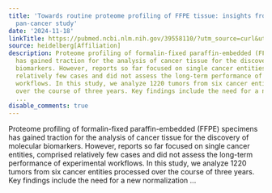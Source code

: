 ```yaml
---
title: 'Towards routine proteome profiling of FFPE tissue: insights from a 1,220-case
  pan-cancer study'
date: '2024-11-18'
linkTitle: https://pubmed.ncbi.nlm.nih.gov/39558110/?utm_source=curl&utm_medium=rss&utm_campaign=pubmed-2&utm_content=1FakS-2QOkCT8HsMOQP1bCRQ4YzyumYOmxmF0moLsQ3dFB1E9V&fc=20220326224207&ff=20241119173556&v=2.18.0.post9+e462414
source: heidelberg[Affiliation]
description: Proteome profiling of formalin-fixed paraffin-embedded (FFPE) specimens
  has gained traction for the analysis of cancer tissue for the discovery of molecular
  biomarkers. However, reports so far focused on single cancer entities, comprised
  relatively few cases and did not assess the long-term performance of experimental
  workflows. In this study, we analyze 1220 tumors from six cancer entities processed
  over the course of three years. Key findings include the need for a new normalization
  ...
disable_comments: true
---
```

Proteome profiling of formalin-fixed paraffin-embedded (FFPE) specimens has gained traction for the analysis of cancer tissue for the discovery of molecular biomarkers. However, reports so far focused on single cancer entities, comprised relatively few cases and did not assess the long-term performance of experimental workflows. In this study, we analyze 1220 tumors from six cancer entities processed over the course of three years. Key findings include the need for a new normalization ...